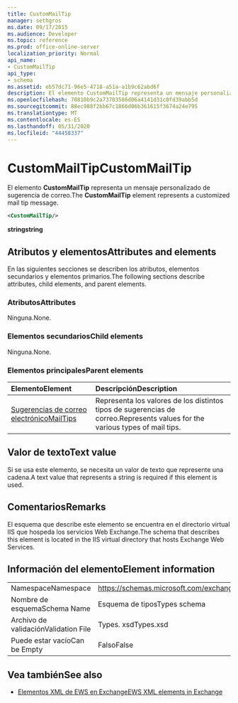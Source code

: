 ```yaml
---
title: CustomMailTip
manager: sethgros
ms.date: 09/17/2015
ms.audience: Developer
ms.topic: reference
ms.prod: office-online-server
localization_priority: Normal
api_name:
- CustomMailTip
api_type:
- schema
ms.assetid: eb57dc71-96e5-4718-a51a-a1b9c62abd6f
description: El elemento CustomMailTip representa un mensaje personalizado de sugerencia de correo.
ms.openlocfilehash: 70810b9c2a73703586d06a4141d31c0fd39abb5d
ms.sourcegitcommit: 88ec988f2bb67c1866d06b361615f3674a24e795
ms.translationtype: MT
ms.contentlocale: es-ES
ms.lasthandoff: 05/31/2020
ms.locfileid: "44458337"
---
```

# <a name="custommailtip"></a><span data-ttu-id="df6d8-103">CustomMailTip</span><span class="sxs-lookup"><span data-stu-id="df6d8-103">CustomMailTip</span></span>

<span data-ttu-id="df6d8-104">El elemento **CustomMailTip** representa un mensaje personalizado de sugerencia de correo.</span><span class="sxs-lookup"><span data-stu-id="df6d8-104">The **CustomMailTip** element represents a customized mail tip message.</span></span> 
  
```XML
<CustomMailTip/>
```

 <span data-ttu-id="df6d8-105">**string**</span><span class="sxs-lookup"><span data-stu-id="df6d8-105">**string**</span></span>
## <a name="attributes-and-elements"></a><span data-ttu-id="df6d8-106">Atributos y elementos</span><span class="sxs-lookup"><span data-stu-id="df6d8-106">Attributes and elements</span></span>

<span data-ttu-id="df6d8-107">En las siguientes secciones se describen los atributos, elementos secundarios y elementos primarios.</span><span class="sxs-lookup"><span data-stu-id="df6d8-107">The following sections describe attributes, child elements, and parent elements.</span></span>
  
### <a name="attributes"></a><span data-ttu-id="df6d8-108">Atributos</span><span class="sxs-lookup"><span data-stu-id="df6d8-108">Attributes</span></span>

<span data-ttu-id="df6d8-109">Ninguna.</span><span class="sxs-lookup"><span data-stu-id="df6d8-109">None.</span></span>
  
### <a name="child-elements"></a><span data-ttu-id="df6d8-110">Elementos secundarios</span><span class="sxs-lookup"><span data-stu-id="df6d8-110">Child elements</span></span>

<span data-ttu-id="df6d8-111">Ninguna.</span><span class="sxs-lookup"><span data-stu-id="df6d8-111">None.</span></span>
  
### <a name="parent-elements"></a><span data-ttu-id="df6d8-112">Elementos principales</span><span class="sxs-lookup"><span data-stu-id="df6d8-112">Parent elements</span></span>

|<span data-ttu-id="df6d8-113">**Elemento**</span><span class="sxs-lookup"><span data-stu-id="df6d8-113">**Element**</span></span>|<span data-ttu-id="df6d8-114">**Descripción**</span><span class="sxs-lookup"><span data-stu-id="df6d8-114">**Description**</span></span>|
|:-----|:-----|
|[<span data-ttu-id="df6d8-115">Sugerencias de correo electrónico</span><span class="sxs-lookup"><span data-stu-id="df6d8-115">MailTips</span></span>](mailtips.md) <br/> |<span data-ttu-id="df6d8-116">Representa los valores de los distintos tipos de sugerencias de correo.</span><span class="sxs-lookup"><span data-stu-id="df6d8-116">Represents values for the various types of mail tips.</span></span>  <br/> |
   
## <a name="text-value"></a><span data-ttu-id="df6d8-117">Valor de texto</span><span class="sxs-lookup"><span data-stu-id="df6d8-117">Text value</span></span>

<span data-ttu-id="df6d8-118">Si se usa este elemento, se necesita un valor de texto que represente una cadena.</span><span class="sxs-lookup"><span data-stu-id="df6d8-118">A text value that represents a string is required if this element is used.</span></span>
  
## <a name="remarks"></a><span data-ttu-id="df6d8-119">Comentarios</span><span class="sxs-lookup"><span data-stu-id="df6d8-119">Remarks</span></span>

<span data-ttu-id="df6d8-120">El esquema que describe este elemento se encuentra en el directorio virtual IIS que hospeda los servicios Web Exchange.</span><span class="sxs-lookup"><span data-stu-id="df6d8-120">The schema that describes this element is located in the IIS virtual directory that hosts Exchange Web Services.</span></span>
  
## <a name="element-information"></a><span data-ttu-id="df6d8-121">Información del elemento</span><span class="sxs-lookup"><span data-stu-id="df6d8-121">Element information</span></span>

|||
|:-----|:-----|
|<span data-ttu-id="df6d8-122">Namespace</span><span class="sxs-lookup"><span data-stu-id="df6d8-122">Namespace</span></span>  <br/> |https://schemas.microsoft.com/exchange/services/2006/types  <br/> |
|<span data-ttu-id="df6d8-123">Nombre de esquema</span><span class="sxs-lookup"><span data-stu-id="df6d8-123">Schema Name</span></span>  <br/> |<span data-ttu-id="df6d8-124">Esquema de tipos</span><span class="sxs-lookup"><span data-stu-id="df6d8-124">Types schema</span></span>  <br/> |
|<span data-ttu-id="df6d8-125">Archivo de validación</span><span class="sxs-lookup"><span data-stu-id="df6d8-125">Validation File</span></span>  <br/> |<span data-ttu-id="df6d8-126">Types. xsd</span><span class="sxs-lookup"><span data-stu-id="df6d8-126">Types.xsd</span></span>  <br/> |
|<span data-ttu-id="df6d8-127">Puede estar vacío</span><span class="sxs-lookup"><span data-stu-id="df6d8-127">Can be Empty</span></span>  <br/> |<span data-ttu-id="df6d8-128">Falso</span><span class="sxs-lookup"><span data-stu-id="df6d8-128">False</span></span>  <br/> |
   
## <a name="see-also"></a><span data-ttu-id="df6d8-129">Vea también</span><span class="sxs-lookup"><span data-stu-id="df6d8-129">See also</span></span>



- [<span data-ttu-id="df6d8-130">Elementos XML de EWS en Exchange</span><span class="sxs-lookup"><span data-stu-id="df6d8-130">EWS XML elements in Exchange</span></span>](ews-xml-elements-in-exchange.md)

